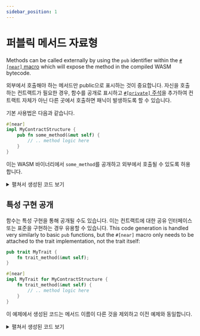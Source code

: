 ```yaml
---
sidebar_position: 1
---
```


# 퍼블릭 메서드 자료형

Methods can be called externally by using the `pub` identifier within the [`#[near]` macro](../contract-structure/near-bindgen.md) which will expose the method in the compiled WASM bytecode.

외부에서 호출해야 하는 메서드만 public으로 표시하는 것이 중요합니다. 자신을 호출하는 컨트랙트가 필요한 경우, 함수를 공개로 표시하고 [`#[private]` 주석](private-methods.md)을 추가하여 컨트랙트 자체가 아닌 다른 곳에서 호출하면 패닉이 발생하도록 할 수 있습니다.

기본 사용법은 다음과 같습니다.

```rust
#[near]
impl MyContractStructure {
    pub fn some_method(&mut self) {
        // .. method logic here
    }
}
```

이는 WASM 바이너리에서 `some_method`를 공개하고 외부에서 호출될 수 있도록 허용합니다.

<details>
  <summary>펼쳐서 생성된 코드 보기</summary>

```rust
#[cfg(target_arch = "wasm32")]
#[no_mangle]
pub extern "C" fn some_method() {
    near_sdk::env::setup_panic_hook();
    if near_sdk::env::attached_deposit() != 0 {
        near_sdk::env::panic("Method some_method doesn\'t accept deposit".as_bytes());
    }
    let mut contract: MyContractStructure = near_sdk::env::state_read().unwrap_or_default();
    contract.some_method();
    near_sdk::env::state_write(&contract);
}
```
</details>

## 특성 구현 공개

함수는 특성 구현을 통해 공개될 수도 있습니다. 이는 컨트랙트에 대한 공유 인터페이스 또는 표준을 구현하는 경우 유용할 수 있습니다. This code generation is handled very similarly to basic `pub` functions, but the `#[near]` macro only needs to be attached to the trait implementation, not the trait itself:

```rust
pub trait MyTrait {
    fn trait_method(&mut self);
}

#[near]
impl MyTrait for MyContractStructure {
    fn trait_method(&mut self) {
        // .. method logic here
    }
}
```

이 예제에서 생성된 코드는 메서드 이름이 다른 것을 제외하고 이전 예제와 동일합니다.

<details>
  <summary>펼쳐서 생성된 코드 보기</summary>

```rust
#[cfg(target_arch = "wasm32")]
#[no_mangle]
pub extern "C" fn trait_method() {
    near_sdk::env::setup_panic_hook();
    if near_sdk::env::attached_deposit() != 0 {
        near_sdk::env::panic("Method trait_method doesn\'t accept deposit".as_bytes());
    }
    let mut contract: MyContractStructure = near_sdk::env::state_read().unwrap_or_default();
    contract.trait_method();
    near_sdk::env::state_write(&contract);
}
```
</details>
